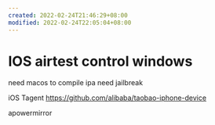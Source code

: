 ```yaml
---
created: 2022-02-24T21:46:29+08:00
modified: 2022-02-24T22:05:04+08:00
---
```


# IOS airtest control windows

need macos to compile ipa
need jailbreak

iOS Tagent
https://github.com/alibaba/taobao-iphone-device

apowermirror
